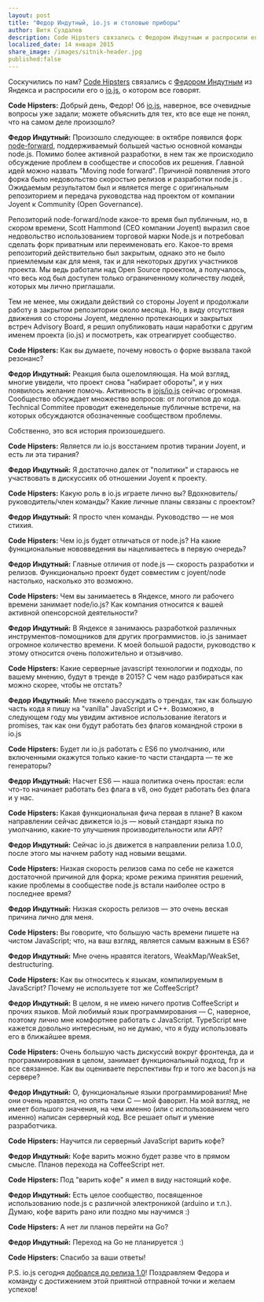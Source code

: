 ```yaml
---
layout: post
title: "Федор Индутный, io.js и столовые приборы"
author: Витя Суздалев
description: Code Hipsters связались с Федором Индутным и распросили его о форке node.js, о котором все говорят.
localized_date: 14 января 2015
share_image: /images/sitnik-header.jpg
published:false
---
```

Соскучились по нам? [Code Hipsters](https://vk.com/codehipsters) связались с [Федором Индутным](https://blog.indutny.com/) из Яндекса и распросили его о [io.js](https://github.com/iojs/io.js), о котором все говорят.

**Code Hipsters:** Добрый день, Федор! Об [io.js](https://github.com/iojs/io.js), наверное, все очевидные вопросы уже задали; можете объяснить для тех, кто все еще не понял, что на самом деле произошло?

**Федор Индутный:** Произошло следующее: в октябре появился форк [node-forward](https://github.com/node-forward), поддерживаемый большей частью основной команды node.js. Помимо более активной разработки, в нем так же происходило обсуждение проблем в сообществе и способов их решения. Главной идей можно назвать "Moving node forward". Причиной появления этого форка было недовольство скоростью релизов и разработки node.js . Ожидаемым результатом был и является merge с оригинальным репозиторием и передача руководства над проектом от компании Joyent к Community (Open Governance).

Репозиторий node-forward/node какое-то время был публичным, но, в скором времени, Scott Hammond (CEO компании Joyent) выразил свое недовольство использованием торговой марки Node.js и потребовал сделать форк приватным или переименовать его. Какое-то время репозиторий действительно был закрытым, однако это не было приемлемым как для меня, так и для некоторых других участников проекта. Мы ведь работали над Open Source проектом, а получалось, что весь код был доступен только ограниченному количеству людей, которых мы лично приглашали.

Тем не менее, мы ожидали действий со стороны Joyent и продолжали работу в закрытом репозитории около месяца. Но, в виду отсутствия движения со стороны Joyent, медленно протекающих и закрытых встреч Advisory Board, я решил опубликовать наши наработки с другим именем проекта (io.js) и посмотреть, как отреагирует сообщество.

**Code Hipsters:** Как вы думаете, почему новость о форке вызвала такой резонанс?

**Федор Индутный:** Реакция была ошеломляющая. На мой взгляд, многие увидели, что проект снова "набирает обороты", и у них появилось желание помочь. Активность в [iojs/io.js](https://github.com/iojs/io.js) сейчас огромная. Сообщество обсуждает множество вопросов: от логотипов до кода. Technical Commitee проводит еженедельные публичные встречи, на которых обсуждаются обозначенные сообществом проблемы.

Собственно, это вся история произошедшего. 

**Code Hipsters:** Является ли io.js восстанием против тирании Joyent, и есть ли эта тирания?

**Федор Индутный:** Я достаточно далек от "политики" и стараюсь не участвовать в дискуссиях об отношении Joyent к проекту.

**Code Hipsters:** Какую роль в io.js играете лично вы? Вдохновитель/руководитель/член команды? Какие личные планы связаны с проектом?

**Федор Индутный:** Я просто член команды. Руководство — не моя стихия.

**Code Hipsters:** Чем io.js будет отличаться от node.js? На какие функциональные нововведения вы нацеливаетесь в первую очередь?

**Федор Индутный:** Главные отличия от node.js — скорость разработки и релизов. Функционально проект будет совместим с joyent/node настолько, насколько это возможно.

**Code Hipsters:** Чем вы занимаетесь в Яндексе, много ли рабочего времени занимает node/io.js? Как компания относится к вашей активной опенсорсной деятельности?

**Федор Индутный:**  В Яндексе я занимаюсь разработкой различных инструментов-помощников для других программистов. io.js занимает огромное количество времени. К моей большой радости, руководство к этому относится очень положительно и отзывчиво.

**Code Hipsters:** Какие серверные javascript технологии и подходы, по вашему мнению, будут в тренде в 2015? С чем надо разбираться как можно скорее, чтобы не отстать?

**Федор Индутный:** Мне тяжело рассуждать о трендах, так как большую часть кода я пишу на "vanilla" JavaScript и C++. Возможно, в следующем году мы увидим активное использование iterators и promises, так как они будут работать без флагов командной строки в io.js

**Code Hipsters:** Будет ли io.js работать с ES6 по умолчанию, или включенными окажутся только какие-то части стандарта — те же генераторы?

**Федор Индутный:** Насчет ES6 — наша политика очень простая: если что-то начинает работать без флага в v8, оно будет работать без флага и у нас.

**Code Hipsters:** Какая функциональная фича первая в плане? В каком направлении сейчас движется io.js — новый стандарт языка по умолчанию, какие-то улучшения производительности или API?

**Федор Индутный:** Сейчас io.js движется в направлении релиза 1.0.0, после этого мы начнем работу над новыми вещами.

**Code Hipsters:** Низкая скорость релизов сама по себе не кажется достаточной причиной для форка; кроме режима принятия решений, какие проблемы в сообществе node.js встали наиболее остро в последнее время?

**Федор Индутный:** Низкая скорость релизов — это очень веская причина лично для меня.

**Code Hipsters:** Вы говорите, что большую часть времени пишете на чистом JavaScript; что, на ваш взгляд, является самым важным в ES6?

**Федор Индутный:** Мне очень нравятся iterators, WeakMap/WeakSet, destructuring.

**Code Hipsters:** Как вы относитесь к языкам, компилируемым в JavaScript? Почему не используете тот же CoffeeScript?

**Федор Индутный:** В целом, я не имею ничего против CoffeeScript и прочих языков. Мой любимый язык программирования — C, наверное, поэтому лично мне комфортнее работать с JavaScript. TypeScript мне кажется довольно интересным, но не думаю, что я буду использовать его в ближайшее время.

**Code Hipsters:** Очень большую часть дискуссий вокруг фронтенда, да и программирования в целом, занимает функциональный подход, frp и все связанное. Как вы оцениваете перспективы frp и того же bacon.js на сервере?

**Федор Индутный:** О, функциональные языки программирования! Мне они очень нравятся, но опять таки C — мой фаворит. На мой взгляд, не имеет большого значения, на чем именно (или с использованием чего именно) написан серверный код. Все решает опыт и умение разработчика.

**Code Hipsters:** Научится ли серверный JavaScript варить кофе?

**Федор Индутный:** Кофе варить можно будет разве что в прямом смысле. Планов перехода на CoffeeScript нет.

**Code Hipsters:** Под "варить кофе" я имел в виду настоящий кофе. 

**Федор Индутный:** Есть целое сообщество, посвященное использованию node.js с различной электроникой (arduino и т.п.). Думаю, кофе варить рано или поздно мы научимся :)

**Code Hipsters:** А нет ли планов перейти на Go?

**Федор Индутный:** Переход на Go не планируется :)

**Code Hipsters:** Спасибо за ваши ответы!

P.S. io.js сегодня [добрался до релиза 1.0](https://github.com/iojs/io.js/blob/v1.x/CHANGELOG.md)! Поздравляем Федора и команду с достижением этой приятной отправной точки и желаем успехов!
